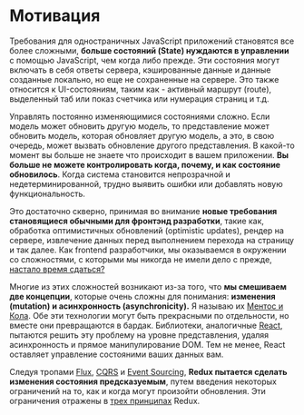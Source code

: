 # Мотивация

Требования для одностраничных JavaScript приложений становятся все более сложными, **больше состояний (State) нуждаются в управлении** с помощью JavaScript, чем когда либо прежде. Эти состояния могут включать в себя ответы сервера, кэшированные данные и данные созданные локально, но еще не сохраненные на сервере. Это также относится к UI-состояниям, таким как - активный маршрут (route), выделенный таб или показ счетчика или нумерация страниц и т.д.

Управлять постоянно изменяющимися состояниями сложно. Если модель может обновить другую модель, то представление может обновить модель, которая обновляет другую модель, а это, в свою очередь, может вызвать обновление другого представления. В какой-то момент вы больше не знаете что происходит в вашем приложении. **Вы больше не можете контролировать когда, почему, и как состояние обновилось**. Когда система становится непрозрачной и недетерминированной, трудно выявить ошибки или добавлять новую функциональность.

Это достаточно скверно, принимая во внимание **новые требования становящиеся обычными для фронтэнд разработки**, такие как, обработка оптимистичных обновлений (optimistic updates), рендер на сервере, извлечение данных перед выполнением перехода на страницу и так далее. Как frontend разработчики, мы оказываемся в окружении со сложностями, с которыми мы никогда не имели дело с прежде, [настало время сдаться?](http://www.quirksmode.org/blog/archives/2015/07/stop_pushing_th.html)

Многие из этих сложностей возникают из-за того, что **мы смешиваем две концепции**, которые очень сложны для понимания: **изменения (mutation) и асинхронность (asynchronicity).** Я называю их [Ментос и Кола](https://en.wikipedia.org/wiki/Diet_Coke_and_Mentos_eruption). Обе эти технологии могут быть прекрасными по отдельности, но вместе они превращаются в бардак. Библиотеки, аналогичные [React](http://facebook.github.io/react), пытаются решить эту проблему на уровне представления, удаляя асинхронность и прямое манипулирование DOM. Тем не менее, React оставляет управление состояними ваших данных вам.

Следуя тропами [Flux](http://facebook.github.io/flux), [CQRS](http://martinfowler.com/bliki/CQRS.html) и [Event Sourcing](http://martinfowler.com/eaaDev/EventSourcing.html), **Redux пытается сделать изменения состояния предсказуемым**, путем введения некоторых ограничений на то, как и когда могут произойти обновления. Эти ограничения отражены в [трех принципах](ThreePrinciples.md) Redux.